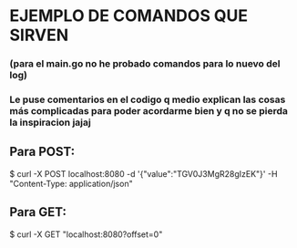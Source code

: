 # EJEMPLO DE COMANDOS QUE SIRVEN 
### (para el main.go no he probado comandos para lo nuevo del log)

### Le puse comentarios en el codigo q medio explican las cosas más complicadas para poder acordarme bien y q no se pierda la inspiracion jajaj

## Para POST:
$ curl -X POST localhost:8080 -d '{"value":"TGV0J3MgR28gIzEK"}' -H "Content-Type: application/json"

## Para GET:
$ curl -X GET "localhost:8080?offset=0"
